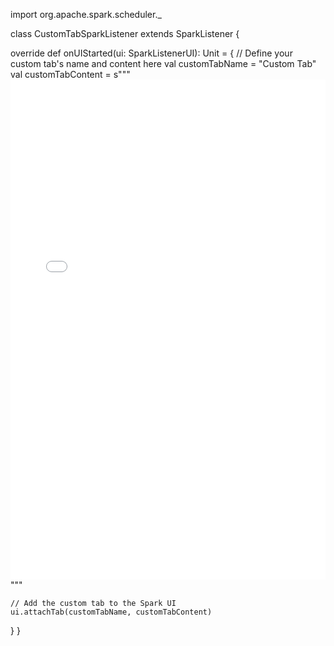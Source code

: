 import org.apache.spark.scheduler._

class CustomTabSparkListener extends SparkListener {

  override def onUIStarted(ui: SparkListenerUI): Unit = {
    // Define your custom tab's name and content here
    val customTabName = "Custom Tab"
    val customTabContent = s"""
      <iframe src="/custom-tab" width="100%" height="800" frameborder="0"></iframe>
    """

    // Add the custom tab to the Spark UI
    ui.attachTab(customTabName, customTabContent)
  }
}
